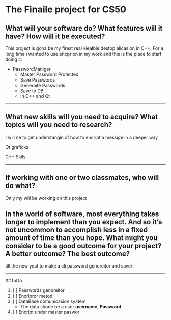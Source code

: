 # The Finaile project for CS50

## What will your software do? What features will it have? How will it be executed?

<!-- 3 idieas

- A VScodePlugin for todo list,
    By rhite clicing you get a opsion to rearange the list how ever you want. move some bars to the top some to the botom Basikly linear in vs code, it automatickly reoganises the text

    Or the file todo list is spit thro multipal files, it all gets organeisde in main meniu tab. Evry list item must must have a inportence index, witch lets the porgram see the inpotence of the task. As a user you have an ability to change the index of the inportenc

- My file encrion potocol
  The program gets an input messige and a key, and uses it to encript the comunicasion.
  I am gesing it wood be fun to use rust langvige.

- I whode like to some how use my PSP 1000 for this porject, so maybe a imige genoraitor for psp. Some fing like wall paper genoraitr in linux xsceenseiver remade in rust or C++ -->

This project is gona be my firest real viealble destop alicasion in C++. For a long time i wanted to use encprion in my work and this is the place to start doing it.

- PasswordManiger
  - Master Password Protected
  - Save Passwords
  - Generaite Passwords
  - Save to DB
  - In C++ and Qt

---

## What new skills will you need to acquire? What topics will you need to research?

I will ne to get understangin of how to encript a messige in a deeper way

Qt graficks

C++ Skils

---

## If working with one or two classmates, who will do what?

Only my will be working on this project

## In the world of software, most everything takes longer to implement than you expect. And so it’s not uncommon to accomplish less in a fixed amount of time than you hope. What might you consider to be a good outcome for your project? A better outcome? The best outcome? 

till the new yeat to make a cli password genoreitor and saver

---

##ToDo

1. [ ] Passwords genoreitor
2. [ ] Encripror metod
3. [ ] DataBase comunicasion syatem
    - The data shode be a user **username**, **Password**
4. [ ] Encript under master paswor

